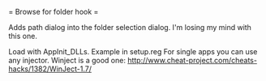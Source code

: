 = Browse for folder hook =

Adds path dialog into the folder selection dialog. I'm losing my mind with this one.

Load with AppInit_DLLs. Example in setup.reg
For single apps you can use any injector. Winject is a good one: http://www.cheat-project.com/cheats-hacks/1382/WinJect-1.7/
